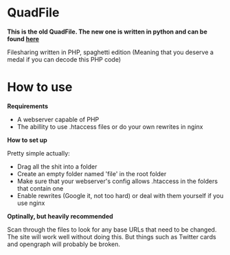 QuadFile
========

**This is the old QuadFile. The new one is written in python and can be found [here](https://git.quad.moe/quad/QuadFile)**

Filesharing written in PHP, spaghetti edition
(Meaning that you deserve a medal if you can decode this PHP code)

How to use
========

**Requirements**

* A webserver capable of PHP
* The abillity to use .htaccess files or do your own rewrites in nginx

**How to set up**

Pretty simple actually:

* Drag all the shit into a folder
* Create an empty folder named 'file' in the root folder
* Make sure that your webserver's config allows .htaccess in the folders that contain one
* Enable rewrites (Google it, not too hard) or deal with them yourself if you use nginx

**Optinally, but heavily recommended**

Scan through the files to look for any base URLs that need to be changed.  
The site will work well without doing this. But things such as Twitter cards and opengraph will probably be broken.
